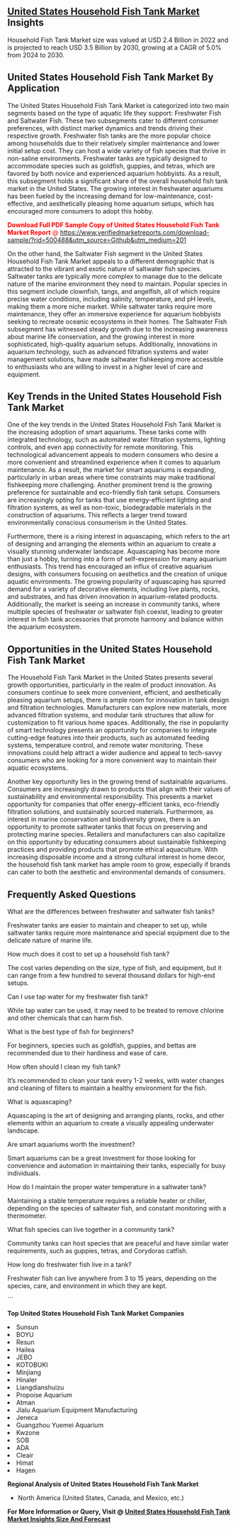 <h2><a href="https://www.verifiedmarketreports.com/download-sample/?rid=500488&amp;utm_source=Github&amp;utm_medium=201" target="_blank">United States Household Fish Tank Market</a> Insights</h2><p>Household Fish Tank Market size was valued at USD 2.4 Billion in 2022 and is projected to reach USD 3.5 Billion by 2030, growing at a CAGR of 5.0% from 2024 to 2030.</p><p><h2>United States Household Fish Tank Market By Application</h2><p>The United States Household Fish Tank Market is categorized into two main segments based on the type of aquatic life they support: Freshwater Fish and Saltwater Fish. These two subsegments cater to different consumer preferences, with distinct market dynamics and trends driving their respective growth. Freshwater fish tanks are the more popular choice among households due to their relatively simpler maintenance and lower initial setup cost. They can host a wide variety of fish species that thrive in non-saline environments. Freshwater tanks are typically designed to accommodate species such as goldfish, guppies, and tetras, which are favored by both novice and experienced aquarium hobbyists. As a result, this subsegment holds a significant share of the overall household fish tank market in the United States. The growing interest in freshwater aquariums has been fueled by the increasing demand for low-maintenance, cost-effective, and aesthetically pleasing home aquarium setups, which has encouraged more consumers to adopt this hobby. <p><p><span class=""><span style="color: #ff0000;"><strong>Download Full PDF Sample Copy of United States Household Fish Tank Market Report</strong> @ </span><a href="https://www.verifiedmarketreports.com/download-sample/?rid=500488&amp;utm_source=Github&amp;utm_medium=201" target="_blank">https://www.verifiedmarketreports.com/download-sample/?rid=500488&amp;utm_source=Github&amp;utm_medium=201</a></span></p></p><p>On the other hand, the Saltwater Fish segment in the United States Household Fish Tank Market appeals to a different demographic that is attracted to the vibrant and exotic nature of saltwater fish species. Saltwater tanks are typically more complex to manage due to the delicate nature of the marine environment they need to maintain. Popular species in this segment include clownfish, tangs, and angelfish, all of which require precise water conditions, including salinity, temperature, and pH levels, making them a more niche market. While saltwater tanks require more maintenance, they offer an immersive experience for aquarium hobbyists seeking to recreate oceanic ecosystems in their homes. The Saltwater Fish subsegment has witnessed steady growth due to the increasing awareness about marine life conservation, and the growing interest in more sophisticated, high-quality aquarium setups. Additionally, innovations in aquarium technology, such as advanced filtration systems and water management solutions, have made saltwater fishkeeping more accessible to enthusiasts who are willing to invest in a higher level of care and equipment. <h2>Key Trends in the United States Household Fish Tank Market</h2><p>One of the key trends in the United States Household Fish Tank Market is the increasing adoption of smart aquariums. These tanks come with integrated technology, such as automated water filtration systems, lighting controls, and even app connectivity for remote monitoring. This technological advancement appeals to modern consumers who desire a more convenient and streamlined experience when it comes to aquarium maintenance. As a result, the market for smart aquariums is expanding, particularly in urban areas where time constraints may make traditional fishkeeping more challenging. Another prominent trend is the growing preference for sustainable and eco-friendly fish tank setups. Consumers are increasingly opting for tanks that use energy-efficient lighting and filtration systems, as well as non-toxic, biodegradable materials in the construction of aquariums. This reflects a larger trend toward environmentally conscious consumerism in the United States.<p>Furthermore, there is a rising interest in aquascaping, which refers to the art of designing and arranging the elements within an aquarium to create a visually stunning underwater landscape. Aquascaping has become more than just a hobby, turning into a form of self-expression for many aquarium enthusiasts. This trend has encouraged an influx of creative aquarium designs, with consumers focusing on aesthetics and the creation of unique aquatic environments. The growing popularity of aquascaping has spurred demand for a variety of decorative elements, including live plants, rocks, and substrates, and has driven innovation in aquarium-related products. Additionally, the market is seeing an increase in community tanks, where multiple species of freshwater or saltwater fish coexist, leading to greater interest in fish tank accessories that promote harmony and balance within the aquarium ecosystem. <h2>Opportunities in the United States Household Fish Tank Market</h2><p>The Household Fish Tank Market in the United States presents several growth opportunities, particularly in the realm of product innovation. As consumers continue to seek more convenient, efficient, and aesthetically pleasing aquarium setups, there is ample room for innovation in tank design and filtration technologies. Manufacturers can explore new materials, more advanced filtration systems, and modular tank structures that allow for customization to fit various home spaces. Additionally, the rise in popularity of smart technology presents an opportunity for companies to integrate cutting-edge features into their products, such as automated feeding systems, temperature control, and remote water monitoring. These innovations could help attract a wider audience and appeal to tech-savvy consumers who are looking for a more convenient way to maintain their aquatic ecosystems. <p>Another key opportunity lies in the growing trend of sustainable aquariums. Consumers are increasingly drawn to products that align with their values of sustainability and environmental responsibility. This presents a market opportunity for companies that offer energy-efficient tanks, eco-friendly filtration solutions, and sustainably sourced materials. Furthermore, as interest in marine conservation and biodiversity grows, there is an opportunity to promote saltwater tanks that focus on preserving and protecting marine species. Retailers and manufacturers can also capitalize on this opportunity by educating consumers about sustainable fishkeeping practices and providing products that promote ethical aquaculture. With increasing disposable income and a strong cultural interest in home decor, the household fish tank market has ample room to grow, especially if brands can cater to both the aesthetic and environmental demands of consumers. <h2>Frequently Asked Questions</h2><p>What are the differences between freshwater and saltwater fish tanks?</p><p>Freshwater tanks are easier to maintain and cheaper to set up, while saltwater tanks require more maintenance and special equipment due to the delicate nature of marine life.</p><p>How much does it cost to set up a household fish tank?</p><p>The cost varies depending on the size, type of fish, and equipment, but it can range from a few hundred to several thousand dollars for high-end setups.</p><p>Can I use tap water for my freshwater fish tank?</p><p>While tap water can be used, it may need to be treated to remove chlorine and other chemicals that can harm fish.</p><p>What is the best type of fish for beginners?</p><p>For beginners, species such as goldfish, guppies, and bettas are recommended due to their hardiness and ease of care.</p><p>How often should I clean my fish tank?</p><p>It’s recommended to clean your tank every 1-2 weeks, with water changes and cleaning of filters to maintain a healthy environment for the fish.</p><p>What is aquascaping?</p><p>Aquascaping is the art of designing and arranging plants, rocks, and other elements within an aquarium to create a visually appealing underwater landscape.</p><p>Are smart aquariums worth the investment?</p><p>Smart aquariums can be a great investment for those looking for convenience and automation in maintaining their tanks, especially for busy individuals.</p><p>How do I maintain the proper water temperature in a saltwater tank?</p><p>Maintaining a stable temperature requires a reliable heater or chiller, depending on the species of saltwater fish, and constant monitoring with a thermometer.</p><p>What fish species can live together in a community tank?</p><p>Community tanks can host species that are peaceful and have similar water requirements, such as guppies, tetras, and Corydoras catfish.</p><p>How long do freshwater fish live in a tank?</p><p>Freshwater fish can live anywhere from 3 to 15 years, depending on the species, care, and environment in which they are kept.</p>```</p><p><strong>Top United States Household Fish Tank Market Companies</strong></p><div data-test-id=""><p><li>Sunsun</li><li> BOYU</li><li> Resun</li><li> Hailea</li><li> JEBO</li><li> KOTOBUKI</li><li> Minjiang</li><li> Hinaler</li><li> Liangdianshuizu</li><li> Propoise Aquarium</li><li> Atman</li><li> Jlalu Aquarium Equipment Manufacturing</li><li> Jeneca</li><li> Guangzhou Yuemei Aquarium</li><li> Kwzone</li><li> SOB</li><li> ADA</li><li> Cleair</li><li> Himat</li><li> Hagen</li></p><div><strong>Regional Analysis of&nbsp;United States Household Fish Tank Market</strong></div><ul><li dir="ltr"><p dir="ltr">North America&nbsp;(United States, Canada, and Mexico, etc.)</p></li></ul><p><strong>For More Information or Query, Visit @&nbsp;</strong><strong><a href="https://www.verifiedmarketreports.com/product/household-fish-tank-market/?utm_source=Github&amp;utm_medium=201" target="_blank">United States Household Fish Tank Market Insights Size And Forecast</a></strong></p></div>
